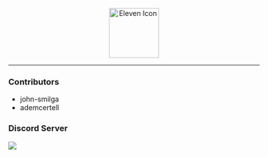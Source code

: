 <p align="center">
  <a href="https://eleven.js.org" target="_blank">
    <img width="100" src="https://raw.githubusercontent.com/elevenvac/elevenvac/master/011nobgLebensraum.png" alt="Eleven Icon">
  </a>
</p>

---

### Contributors
- john-smilga
- ademcertell

### Discord Server
<a href="https://discord.gg/uhwjhWryND">
  <img src="http://invidget.switchblade.xyz/uhwjhWryND"/>
</a>

